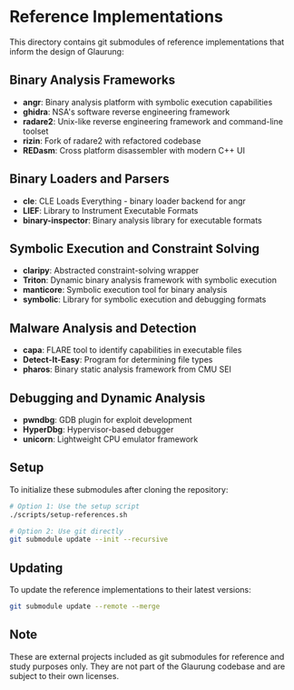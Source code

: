 # Reference Implementations

This directory contains git submodules of reference implementations that inform the design of Glaurung:

## Binary Analysis Frameworks
- **angr**: Binary analysis platform with symbolic execution capabilities
- **ghidra**: NSA's software reverse engineering framework
- **radare2**: Unix-like reverse engineering framework and command-line toolset
- **rizin**: Fork of radare2 with refactored codebase
- **REDasm**: Cross platform disassembler with modern C++ UI

## Binary Loaders and Parsers
- **cle**: CLE Loads Everything - binary loader backend for angr
- **LIEF**: Library to Instrument Executable Formats
- **binary-inspector**: Binary analysis library for executable formats

## Symbolic Execution and Constraint Solving
- **claripy**: Abstracted constraint-solving wrapper
- **Triton**: Dynamic binary analysis framework with symbolic execution
- **manticore**: Symbolic execution tool for binary analysis
- **symbolic**: Library for symbolic execution and debugging formats

## Malware Analysis and Detection
- **capa**: FLARE tool to identify capabilities in executable files
- **Detect-It-Easy**: Program for determining file types
- **pharos**: Binary static analysis framework from CMU SEI

## Debugging and Dynamic Analysis
- **pwndbg**: GDB plugin for exploit development
- **HyperDbg**: Hypervisor-based debugger
- **unicorn**: Lightweight CPU emulator framework

## Setup

To initialize these submodules after cloning the repository:

```bash
# Option 1: Use the setup script
./scripts/setup-references.sh

# Option 2: Use git directly
git submodule update --init --recursive
```

## Updating

To update the reference implementations to their latest versions:

```bash
git submodule update --remote --merge
```

## Note

These are external projects included as git submodules for reference and study purposes only. They are not part of the Glaurung codebase and are subject to their own licenses.